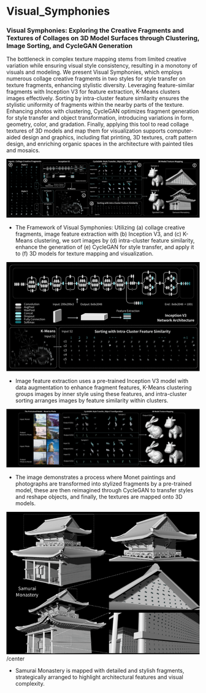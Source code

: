 # Visual_Symphonies
### Visual Symphonies: Exploring the Creative Fragments and Textures of Collages on 3D Model Surfaces through Clustering, Image Sorting, and CycleGAN Generation

The bottleneck in complex texture mapping stems from limited creative variation while ensuring visual style consistency, resulting in a monotony of visuals and modeling. We present Visual Symphonies, which employs numerous collage creative fragments in two styles for style transfer on texture fragments, enhancing stylistic diversity. Leveraging feature-similar fragments with Inception V3 for feature extraction, K-Means clusters images effectively. Sorting by intra-cluster feature similarity ensures the stylistic uniformity of fragments within the nearby parts of the texture. Enhancing photos with clustering, CycleGAN optimizes fragment generation for style transfer and object transformation, introducing variations in form, geometry, color, and gradation. Finally, applying this tool to read collage textures of 3D models and map them for visualization supports computer-aided design and graphics, including flat printing, 3D textures, craft pattern design, and enriching organic spaces in the architecture with painted tiles and mosaics.

![image](img/Fig_1.png)

- The Framework of Visual Symphonies: Utilizing (a) collage creative fragments, image feature extraction with (b) Inception V3, and (c) K-Means clustering, we sort images by (d) intra-cluster feature similarity, enhance the generation of (e) CycleGAN for style transfer, and apply it to (f) 3D models for texture mapping and visualization.

![image](img/Fig_2.png)

- Image feature extraction uses a pre-trained Inception V3 model with data augmentation to enhance fragment features, K-Means clustering groups images by inner style using these features, and intra-cluster sorting arranges images by feature similarity within clusters.

![image](img/Fig_3.png)

- The image demonstrates a process where Monet paintings and photographs are transformed into stylized fragments by a pre-trained model, these are then reimagined through CycleGAN to transfer styles and reshape objects, and finally, the textures are mapped onto 3D models.

![image](img/Fig_7.png)/center

- Samurai Monastery is mapped with detailed and stylish fragments, strategically arranged to highlight architectural features and visual complexity.
